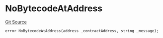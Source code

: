 # NoBytecodeAtAddress
[Git Source](https://github.com/thrackle-io/tron/blob/fceb75bbcbc9fcccdbb0ae49e82ea903ed8190d1/src/economic/ruleProcessor/RuleProcessorDiamondLib.sol)


```solidity
error NoBytecodeAtAddress(address _contractAddress, string _message);
```

